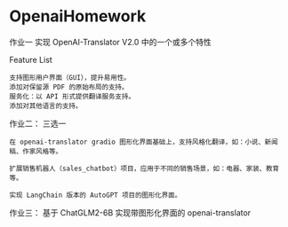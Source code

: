 # OpenaiHomework
作业一
实现 OpenAI-Translator V2.0 中的一个或多个特性

Feature List

    支持图形用户界面（GUI），提升易用性。
    添加对保留源 PDF 的原始布局的支持。
    服务化：以 API 形式提供翻译服务支持。
    添加对其他语言的支持。

作业二：
三选一

    在 openai-translator gradio 图形化界面基础上，支持风格化翻译，如：小说、新闻稿、作家风格等。

    扩展销售机器人（sales_chatbot）项目，应用于不同的销售场景，如：电器、家装、教育等。

    实现 LangChain 版本的 AutoGPT 项目的图形化界面。

作业三：
基于 ChatGLM2-6B 实现带图形化界面的 openai-translator
